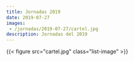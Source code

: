 ```yaml
---
title: Jornadas 2019
date: 2019-07-27
images:
 - /jornadas/2019-07-27/cartel.jpg
description: Jornadas del 2019
---
```


{{< figure src="cartel.jpg" class="list-image" >}}



